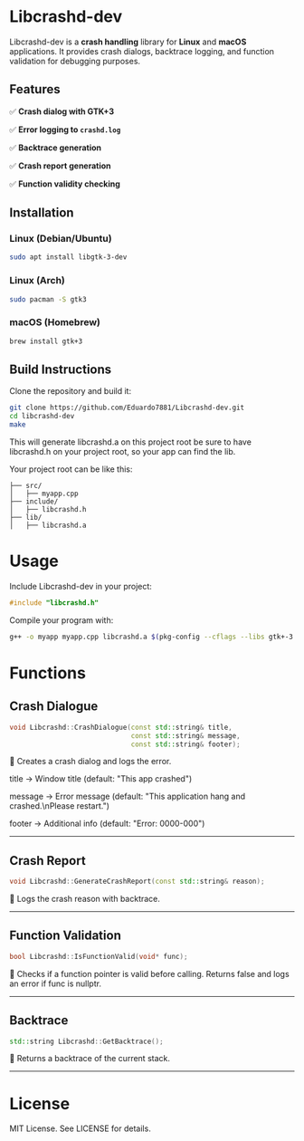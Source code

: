 # Libcrashd-dev

Libcrashd-dev is a **crash handling** library for **Linux** and **macOS** applications.
It provides crash dialogs, backtrace logging, and function validation for debugging purposes.

## Features
✅ **Crash dialog with GTK+3**


✅ **Error logging to `crashd.log`**


✅ **Backtrace generation**


✅ **Crash report generation**


✅ **Function validity checking**

## Installation

### **Linux (Debian/Ubuntu)**
```sh
sudo apt install libgtk-3-dev
```

### Linux (Arch)

```sh
sudo pacman -S gtk3
```

### macOS (Homebrew)

```sh
brew install gtk+3
```

## Build Instructions

Clone the repository and build it:

```bash
git clone https://github.com/Eduardo7881/Libcrashd-dev.git
cd libcrashd-dev
make
```

This will generate libcrashd.a on this project root
be sure to have libcrashd.h on your project root, so your app can find the lib.

Your project root can be like this:
```
├── src/
│   ├── myapp.cpp
├── include/
│   ├── libcrashd.h
├── lib/
│   ├── libcrashd.a
```

# Usage

Include Libcrashd-dev in your project:

```cpp
#include "libcrashd.h"
```

Compile your program with:

```bash
g++ -o myapp myapp.cpp libcrashd.a $(pkg-config --cflags --libs gtk+-3.0)
```

# Functions

## Crash Dialogue

```cpp
void Libcrashd::CrashDialogue(const std::string& title,
                              const std::string& message,
                              const std::string& footer);
```

📌 Creates a crash dialog and logs the error.

title → Window title (default: "This app crashed")

message → Error message (default: "This application hang and crashed.\nPlease restart.")

footer → Additional info (default: "Error: 0000-000")



---

## Crash Report

```cpp
void Libcrashd::GenerateCrashReport(const std::string& reason);
```

📌 Logs the crash reason with backtrace.


---

## Function Validation

```cpp
bool Libcrashd::IsFunctionValid(void* func);
```

📌 Checks if a function pointer is valid before calling.
Returns false and logs an error if func is nullptr.


---

## Backtrace

```cpp
std::string Libcrashd::GetBacktrace();
```

📌 Returns a backtrace of the current stack.


---

# License

MIT License. See LICENSE for details.
